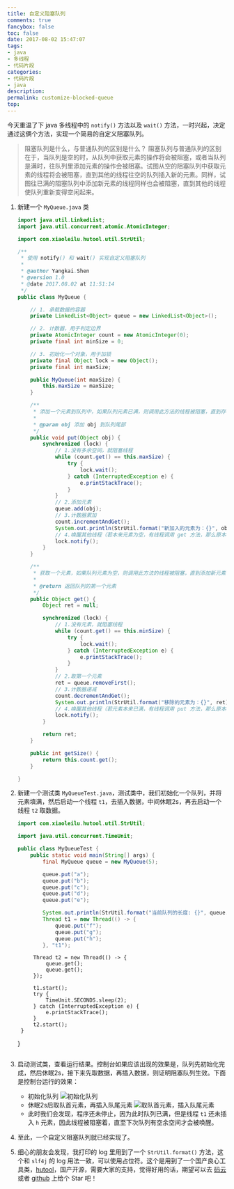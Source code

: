 ```yaml
---
title: 自定义阻塞队列
comments: true
fancybox: false
toc: false
date: 2017-08-02 15:47:07
tags:
- java
- 多线程
- 代码片段
categories:
- 代码片段
- java
description:
permalink: customize-blocked-queue
top:
---
```


今天重温了下 java 多线程中的 `notify()` 方法以及 `wait()` 方法，一时兴起，决定通过这俩个方法，实现一个简易的自定义阻塞队列。
<!--more-->
> 阻塞队列是什么，与普通队列的区别是什么？
> 阻塞队列与普通队列的区别在于，当队列是空的时，从队列中获取元素的操作将会被阻塞，或者当队列是满时，往队列里添加元素的操作会被阻塞。试图从空的阻塞队列中获取元素的线程将会被阻塞，直到其他的线程往空的队列插入新的元素。同样，试图往已满的阻塞队列中添加新元素的线程同样也会被阻塞，直到其他的线程使队列重新变得空闲起来。

1. 新建一个 `MyQueue.java` 类

    ```java
    import java.util.LinkedList;
    import java.util.concurrent.atomic.AtomicInteger;

    import com.xiaoleilu.hutool.util.StrUtil;

    /**
     * 使用 notify() 和 wait() 实现自定义阻塞队列
     *
     * @author Yangkai.Shen
     * @version 1.0
     * @date 2017.08.02 at 11:51:14
     */
    public class MyQueue {

    	// 1. 承载数据的容器
    	private LinkedList<Object> queue = new LinkedList<Object>();

    	// 2. 计数器，用于判定边界
    	private AtomicInteger count = new AtomicInteger(0);
    	private final int minSize = 0;

    	// 3. 初始化一个对象，用于加锁
    	private final Object lock = new Object();
    	private final int maxSize;

    	public MyQueue(int maxSize) {
    		this.maxSize = maxSize;
    	}

    	/**
    	 * 添加一个元素到队列中，如果队列元素已满，则调用此方法的线程被阻塞，直到存在多余空间了，再进行添加
    	 *
    	 * @param obj 添加 obj 到队列尾部
    	 */
    	public void put(Object obj) {
    		synchronized (lock) {
    			// 1.没有多余空间，就阻塞线程
    			while (count.get() == this.maxSize) {
    				try {
    					lock.wait();
    				} catch (InterruptedException e) {
    					e.printStackTrace();
    				}
    			}
    			// 2.添加元素
    			queue.add(obj);
    			// 3.计数器累加
    			count.incrementAndGet();
    			System.out.println(StrUtil.format("新加入的元素为：{}", obj));
    			// 4.唤醒其他线程（若本来元素为空，有线程调用 get 方法，那么原本被阻塞的，需要在此时被唤醒）
    			lock.notify();
    		}
    	}

    	/**
    	 * 获取一个元素，如果队列元素为空，则调用此方法的线程被阻塞，直到添加新元素了，再进行获取
    	 *
    	 * @return 返回队列的第一个元素
    	 */
    	public Object get() {
    		Object ret = null;

    		synchronized (lock) {
    			// 1.没有元素，就阻塞线程
    			while (count.get() == this.minSize) {
    				try {
    					lock.wait();
    				} catch (InterruptedException e) {
    					e.printStackTrace();
    				}
    			}
    			// 2.取第一个元素
    			ret = queue.removeFirst();
    			// 3.计数器递减
    			count.decrementAndGet();
    			System.out.println(StrUtil.format("移除的元素为：{}", ret));
    			// 4.唤醒其他线程（若元素本来已满，有线程调用 put 方法，那么原本被阻塞的，需要在此时被唤醒）
    			lock.notify();
    		}

    		return ret;
    	}

    	public int getSize() {
    		return this.count.get();
    	}

    }
    ```
2. 新建一个测试类 `MyQueueTest.java`，测试类中，我们初始化一个队列，并将元素填满，然后启动一个线程 `t1`，去插入数据，中间休眠2s，再去启动一个线程 `t2` 取数据。

    ```java
    import com.xiaoleilu.hutool.util.StrUtil;
    
    import java.util.concurrent.TimeUnit;
    
    public class MyQueueTest {
    	public static void main(String[] args) {
    		final MyQueue queue = new MyQueue(5);
    
    		queue.put("a");
    		queue.put("b");
    		queue.put("c");
    		queue.put("d");
    		queue.put("e");
    
    		System.out.println(StrUtil.format("当前队列的长度: {}", queue.getSize()));
    		Thread t1 = new Thread(() -> {
    			queue.put("f");
    			queue.put("g");
    			queue.put("h");
    		}, "t1");
    ```


    		Thread t2 = new Thread(() -> {
    			queue.get();
    			queue.get();
    		});
    
    		t1.start();
    		try {
    			TimeUnit.SECONDS.sleep(2);
    		} catch (InterruptedException e) {
    			e.printStackTrace();
    		}
    		t2.start();
    	}
    }
    ```
3. 启动测试类，查看运行结果。控制台如果应该出现的效果是，队列先初始化完成，然后休眠2s，接下来先取数据，再插入数据，则证明阻塞队列生效。下面是控制台运行的效果：
    * 初始化队列
      ![初始化队列](https://static.xkcoding.com/2017-08-02-15016611637131.jpg)
    * 休眠2s后取队首元素，再插入队尾元素
       ![取队首元素，插入队尾元素](https://static.xkcoding.com/2017-08-02-15016613283795.jpg)
    * 此时我们会发现，程序还未停止，因为此时队列已满，但是线程 `t1` 还未插入 `h` 元素，因此线程被阻塞着，直至下次队列有空余空间才会被唤醒。
4. 至此，一个自定义阻塞队列就已经实现了。
5. 细心的朋友会发现，我打印的 log 里用到了一个 `StrUtil.format()` 方法，这个和 `slf4j` 的 log 用法一致，可以使用占位符。这个是用到了一个国产良心工具类，[hutool](http://www.hutool.cn/)，国产开源，需要大家的支持，觉得好用的话，期望可以去 [码云](https://github.com/looly/hutool) 或者 [github](http://git.oschina.net/loolly/hutool) 上给个 Star 吧！